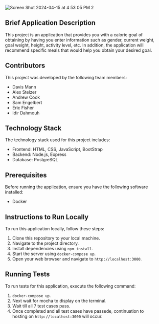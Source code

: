 
![Screen Shot 2024-04-15 at 4 53 05 PM 2](https://github.com/davismann/CSCI-3308-Project/assets/112287965/0aa62f3d-160b-4799-a22f-14ea0c415c80)

## Brief Application Description
This project is an application that provides you with a calorie goal of obtaining by having you enter information such as gender, current weight, goal weight, height, activity level, etc. In addition, the application will recommend specific meals that would help you obtain your desired goal.

## Contributors
This project was developed by the following team members:
- Davis Mann
- Alex Stelzer
- Andrew Cook
- Sam Engelbert
- Eric Fisher
- Idir Dahmouh

## Technology Stack
The technology stack used for this project includes:
- Frontend: HTML, CSS, JavaScript, BootStrap
- Backend: Node.js, Express
- Database: PostgreSQL

## Prerequisites
Before running the application, ensure you have the following software installed:
- Docker

## Instructions to Run Locally
To run this application locally, follow these steps:
1. Clone this repository to your local machine.
2. Navigate to the project directory.
3. Install dependencies using `npm install`.
4. Start the server using `docker-compose up`.
5. Open your web browser and navigate to `http://localhost:3000`.

## Running Tests
To run tests for this application, execute the following command:
1. `docker-compose up`.
2. Next wait for mocha to display on the terminal.
3. Wait till all 7 test cases pass.
4. Once completed and all test cases have passede, continuation to hosting on `http://localhost:3000` will occur.
